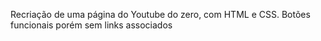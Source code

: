 Recriação de uma página do Youtube do zero, com HTML e CSS. Botões funcionais porém sem links associados
